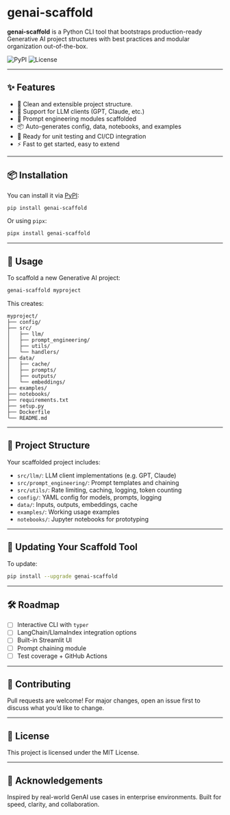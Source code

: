 # genai-scaffold

**genai-scaffold** is a Python CLI tool that bootstraps production-ready Generative AI project structures with best practices and modular organization out-of-the-box.

![PyPI](https://img.shields.io/pypi/v/genai-scaffold)
![License](https://img.shields.io/pypi/l/genai-scaffold)

---

## ✨ Features

- 🔧 Clean and extensible project structure.
- 🧠 Support for LLM clients (GPT, Claude, etc.)
- 🧱 Prompt engineering modules scaffolded
- 📦 Auto-generates config, data, notebooks, and examples
- 🐍 Ready for unit testing and CI/CD integration
- ⚡ Fast to get started, easy to extend

---

## 📦 Installation

You can install it via [PyPI](https://pypi.org/project/genai-scaffold):

```bash
pip install genai-scaffold
```

Or using `pipx`:

```bash
pipx install genai-scaffold
```

---

## 🚀 Usage

To scaffold a new Generative AI project:

```bash
genai-scaffold myproject
```

This creates:

```
myproject/
├── config/
├── src/
│   ├── llm/
│   ├── prompt_engineering/
│   ├── utils/
│   └── handlers/
├── data/
│   ├── cache/
│   ├── prompts/
│   ├── outputs/
│   └── embeddings/
├── examples/
├── notebooks/
├── requirements.txt
├── setup.py
├── Dockerfile
└── README.md
```

---

## 🧰 Project Structure

Your scaffolded project includes:

- `src/llm/`: LLM client implementations (e.g. GPT, Claude)
- `src/prompt_engineering/`: Prompt templates and chaining
- `src/utils/`: Rate limiting, caching, logging, token counting
- `config/`: YAML config for models, prompts, logging
- `data/`: Inputs, outputs, embeddings, cache
- `examples/`: Working usage examples
- `notebooks/`: Jupyter notebooks for prototyping

---

## 🔄 Updating Your Scaffold Tool

To update:

```bash
pip install --upgrade genai-scaffold
```

---

## 🛠 Roadmap

- [ ] Interactive CLI with `typer`
- [ ] LangChain/LlamaIndex integration options
- [ ] Built-in Streamlit UI
- [ ] Prompt chaining module
- [ ] Test coverage + GitHub Actions

---

## 🤝 Contributing

Pull requests are welcome! For major changes, open an issue first to discuss what you’d like to change.

---

## 📄 License

This project is licensed under the MIT License.

---

## 🙌 Acknowledgements

Inspired by real-world GenAI use cases in enterprise environments. Built for speed, clarity, and collaboration.
